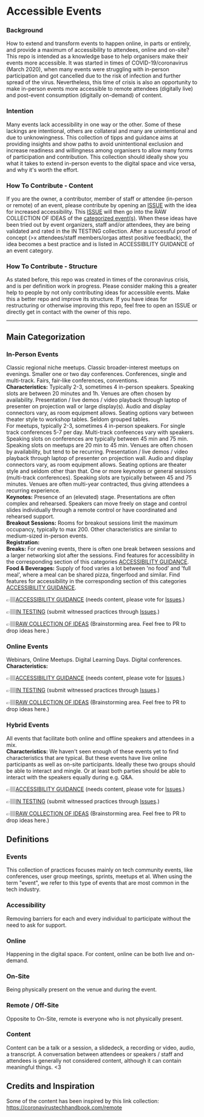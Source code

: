 # Accessible Events

### Background
How to extend and transform events to happen online, in parts or entirely, and provide a maximum of accessibility to attendees, online and on-site? This repo is intended as a knowledge base to help organisers make their events more accessible. It was started in times of COVID-19/coronavirus (March 2020), when many events were struggling with in-person participation and got cancelled due to the risk of infection and further spread of the virus. Nevertheless, this time of crisis is also an opportunity to make in-person events more accessible to remote attendees (digitally live) and post-event consumption (digitally on-demand) of content.

### Intention
Many events lack accessibility in one way or the other. Some of these lackings are intentional, others are collateral and many are unintentional and due to unknowingness. This collection of tipps and guidance aims at providing insights and show paths to avoid unintentional exclusion and increase readiness and willingness among organisers to allow many forms of participation and contribution. This collection should ideally show you what it takes to extend in-person events to the digital space and vice versa, and why it's worth the effort. 

### How To Contribute - Content
If you are the owner, a contributor, member of staff or attendee (in-person or remote) of an event, please contribute by opening an [ISSUE](/issues) with the idea for increased accessibility. This [ISSUE](/issues) will then go into the RAW COLLECTION OF IDEAS of the [categorized event(s)](/categories). 
When these ideas have been tried out by event organizers, staff and/or attendees, they are being validated and rated in the IN TESTING collection. After a successful proof of concept (>x attendees/staff members/orgas attest positive feedback), the idea becomes a best practice and is listed in ACCESSIBILITY GUIDANCE of an event category.


### How To Contribute - Structure
As stated before, this repo was created in times of the coronavirus crisis, and is per definition work in progress. Please consider making this a greater help to people by not only contributing ideas for accessible events. Make this a better repo and improve its structure. If you have ideas for restructuring or otherwise improving this repo, feel free to open an ISSUE or directly get in contact with the owner of this repo.

---

## Main Categorization
### In-Person Events
Classic regional niche meetups. Classic broader-interest meetups on evenings. Smaller one or two day conferences. Conferences, single and multi-track. Fairs, fair-like conferences, conventions.    
 **Characteristics:** Typically 2-3, sometimes 4 in-person speakers. Speaking slots are between 20 minutes and 1h. Venues are often chosen by availability. Presentation / live demos / video playback through laptop of presenter on projection wall or large display(s). Audio and display connectors vary, as room equipment allows. Seating options vary between theater style to workshop tables. Seldom grouped tables.  
 For meetups, typically 2-3, sometimes 4 in-person speakers. For single track conferences 5-7 per day. Multi-track confeences vary with speakers. Speaking slots on conferences are typically between 45 min and 75 min. Speaking slots on meetups are 20 min to 45 min. Venues are often chosen by availability, but tend to be recurring. Presentation / live demos / video playback through laptop of presenter on projection wall. Audio and display connectors vary, as room equipment allows. Seating options are theater style and seldom other than that.
 One or more keynotes or general sessions (multi-track conferences). Speaking slots are typically between 45 and 75 minutes. Venues are often multi-year contracted, thus giving attendees a recurring experience.   
 **Keynotes:** Presence of an (elevated) stage. Presentations are often complex and rehearsed. Speakers can move freely on stage and control slides individually through a remote control or have coordinated and rehearsed support.  
 **Breakout Sessions:** Rooms for breakout sessions limit the maximum occupancy, typically to max 200. Other characteristics are similar to medium-sized in-person events.  
 **Registration:**   
 **Breaks:** For evening events, there is often one break between sessions and a larger networking slot after the sessions. Find features for accessibility in the corresponding section of this categories [ACCESSIBILITY GUIDANCE](categories/in-person_events/ACCESSIBILITY_GUIDANCE.md#Breaks).     
 **Food & Beverages:** Supply of food varies a lot between 'no food' and 'full meal', where a meal can be shared pizza, fingerfood and similar. Find features for accessibility in the corresponding section of this categories [ACCESSIBILITY GUIDANCE](categories/in-person_events/ACCESSIBILITY_GUIDANCE.md#FoodAndBeverages).  

👉🏽[ACCESSIBILITY GUIDANCE](categories/in-person_events/ACCESSIBILITY_GUIDANCE.md) (needs content, please vote for [Issues](https://github.com/jansche/AccessibleEvents/issues).)

👉🏽[IN TESTING](categories/in-person_events/IN_TESTING.md) (submit witnessed practices through [Issues](https://github.com/jansche/AccessibleEvents/issues).)

👉🏽[RAW COLLECTION OF IDEAS](categories/in-person_events/RAW_COLLECTION_OF_IDEAS.md) (Brainstorming area. Feel free to PR to drop ideas here.)

### Online Events 
Webinars, Online Meetups. Digital Learning Days. Digital conferences.
 **Characteristics:**  

👉🏽[ACCESSIBILITY GUIDANCE](categories/online_events/ACCESSIBILITY_GUIDANCE.md) (needs content, please vote for [Issues](https://github.com/jansche/AccessibleEvents/issues).)

👉🏽[IN TESTING](categories/online_events/IN_TESTING.md) (submit witnessed practices through [Issues](https://github.com/jansche/AccessibleEvents/issues).)

👉🏽[RAW COLLECTION OF IDEAS](categories/online_events/RAW_COLLECTION_OF_IDEAS.md) (Brainstorming area. Feel free to PR to drop ideas here.)

### Hybrid Events
All events that facilitate both online and offline speakers and attendees in a mix.  
 **Characteristics:**  We haven't seen enough of these events yet to find characteristics that are typical. But these events have live online participants as well as on-site participants. Ideally these two groups should be able to interact and mingle. Or at least both parties should be able to interact with the speakers equally during e.g. Q&A.

👉🏽[ACCESSIBILITY GUIDANCE](categories/hybrid_events/ACCESSIBILITY_GUIDANCE.md) (needs content, please vote for [Issues](https://github.com/jansche/AccessibleEvents/issues).)

👉🏽[IN TESTING](categories/hybrid_events/IN_TESTING.md) (submit witnessed practices through [Issues](https://github.com/jansche/AccessibleEvents/issues).)

👉🏽[RAW COLLECTION OF IDEAS](categories/hybrid_events/RAW_COLLECTION_OF_IDEAS.md) (Brainstorming area. Feel free to PR to drop ideas here.)

## Definitions

### Events
This collection of practices focuses mainly on tech community events, like conferences, user group meetings, sprints, meetups et al. When using the term "event", we refer to this type of events that are most common in the tech industry.

### Accessibility
Removing barriers for each and every individual to participate without the need to ask for support.

### Online
Happening in the digital space. For content, online can be both live and on-demand.

### On-Site
Being physically present on the venue and during the event.

### Remote / Off-Site
Opposite to On-Site, remote is everyone who is not physically present.

### Content
Content can be a talk or a session, a slidedeck, a recording or video, audio, a transcript. A conversation between attendees or speakers / staff and attendees is generally not considered content, although it can contain meaningful things. <3


## Credits and Inspiration
Some of the content has been inspired by this link collection: https://coronavirustechhandbook.com/remote

